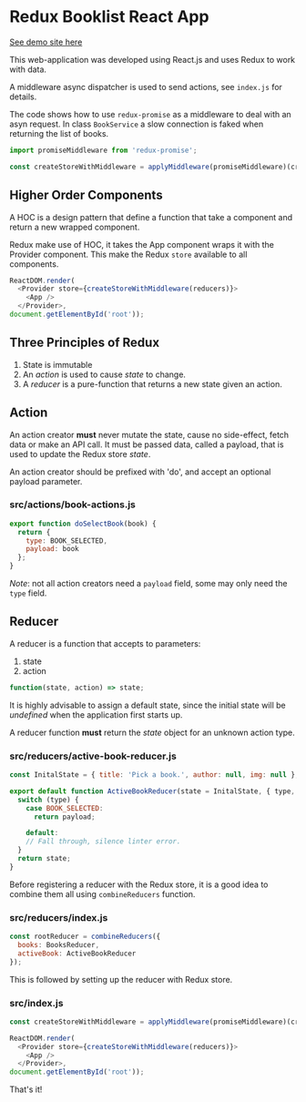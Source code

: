 # Redux Booklist React App

[See demo site here](https://rajinder-yadav.github.io/react-redux-booklist/)

This web-application was developed using React.js and uses Redux to work with data.

A middleware async dispatcher is used to send actions, see `index.js` for details.

The code shows how to use `redux-promise` as a middleware to deal with an asyn request. In class `BookService` a slow connection is faked when returning the list of books.

```js
import promiseMiddleware from 'redux-promise';

const createStoreWithMiddleware = applyMiddleware(promiseMiddleware)(createStore);
```

## Higher Order Components

A HOC is a design pattern that define a function that take a component and return a new wrapped component.

Redux make use of HOC, it takes the App component wraps it with the Provider component. This make the Redux `store` available to all components.

```js
ReactDOM.render(
  <Provider store={createStoreWithMiddleware(reducers)}>
    <App />
  </Provider>,
document.getElementById('root'));
```

## Three Principles of Redux

1. State is immutable
1. An _action_ is used to cause _state_ to change.
1. A _reducer_ is a pure-function that returns a new state given an action.

## Action

An action creator **must** never mutate the state, cause no side-effect, fetch data or make an API call. It must be passed data, called a payload, that is used to update the Redux store _state_.

An action creator should be prefixed with 'do', and accept an optional payload parameter.

### src/actions/book-actions.js

```js
export function doSelectBook(book) {
  return {
    type: BOOK_SELECTED,
    payload: book
  };
}
```

_Note_: not all action creators need a `payload` field, some may only need the `type` field.

## Reducer

A reducer is a function that accepts to parameters:

1. state
1. action

```js
function(state, action) => state;
```

It is highly advisable to assign a default state, since the initial state will be _undefined_ when the application first starts up.

A reducer function **must** return the _state_ object for an unknown action type.

### src/reducers/active-book-reducer.js

```js
const InitalState = { title: 'Pick a book.', author: null, img: null };

export default function ActiveBookReducer(state = InitalState, { type, payload }) {
  switch (type) {
    case BOOK_SELECTED:
      return payload;

    default:
    // Fall through, silence linter error.
  }
  return state;
}
```

Before registering a reducer with the Redux store, it is a good idea to combine them all using `combineReducers` function.

### src/reducers/index.js

```js
const rootReducer = combineReducers({
  books: BooksReducer,
  activeBook: ActiveBookReducer
});
```

This is followed by setting up the reducer with Redux store.

### src/index.js

```js
const createStoreWithMiddleware = applyMiddleware(promiseMiddleware)(createStore);

ReactDOM.render(
  <Provider store={createStoreWithMiddleware(reducers)}>
    <App />
  </Provider>,
document.getElementById('root'));
```

That's it!
